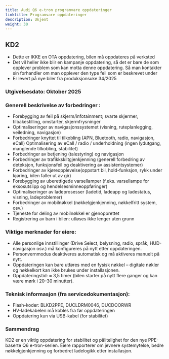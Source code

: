 ```yaml
---
title: Audi Q6 e-tron programvare oppdateringer
linktitle: Programvare oppdateringer
description: Ukjent
weight: 30
---
```


## KD2

- Dette er IKKE en OTA oppdatering, bilen må oppdateres på verksted
- Det vil heller ikke blir en kampanje oppdatering, så det er bare de som opplever problem som kan motta denne oppdatering. Så man kontakter sin forhandler om man opplever den type feil som er beskrevet under
- Er levert på nye biler fra produksjonsuke 34/2025

### Utgivelsesdato: Oktober 2025

### Generell beskrivelse av forbedringer : 
- Forebygging av feil på skjerm/infotainment;  svarte skjermer, tilbakestilling, omstarter, skjermfrysninger
- Optimaliseringer av navigasjonssystemet (visning, ruteplanlegging, veiledning, navigasjon)
- Forbedringer knyttet til tilkobling (APN, Bluetooth, radio, navigasjon, eCall)
Optimalisering av eCall / radio / underholdning (ingen lydutgang, manglende tilkobling, stabilitet)
- Forbedringer av betjening (talestyring) og navigasjon
- Forbedringer av trafikkskiltgjenkjenning (generell forbedring av deteksjon, funksjonsfeil og deaktivering av assistentsystemer)
- Forbedringer av kjøreopplevelse(oppstart bil, hold-funksjon, rykk under kjøring, bilen faller ut av gir)
- Forebygging av uberettigede varsellamper (f.eks. varsellampe for eksosutslipp og hendelsesminneoppføringer)
- Optimaliseringer av ladeprosesser (ladetid, ladeapp og ladestatus, visning, ladeproblemer)
- Forbedringer av mobilnøkkel (nøkkelgjenkjenning, nøkkelfritt system, osv.)
- Tjeneste for deling av mobilnøkkel er gjenopprettet
- Registrering av barn i bilen: utløses ikke lenger uten grunn

### Viktige merknader for eiere:
- Alle personlige innstillinger (Drive Select, belysning, radio, språk, HUD-navigasjon osv.) må konfigureres på nytt etter oppdateringen.
- Personvernmodus deaktiveres automatisk og må aktiveres manuelt på nytt.
- Oppdateringen kan bare utføres med en fysisk nøkkel – digitale nøkler og nøkkelkort kan ikke brukes under installasjonen.
- Oppdateringstid: ≈ 3,5 timer (bilen starter på nytt flere ganger og kan være mørk i 20–30 minutter).

### Teknisk informasjon (fra servicedokumentasjon):
- Flash-koder: BLKD2PPE, DUCLDRM0046, DUCDOORWR
- HV-ladekabelen må kobles fra før oppdateringen
- Oppdatering kun via USB-kabel (for stabilitet)

### Sammendrag
KD2 er en viktig oppdatering for stabilitet og pålitelighet for den nye PPE-baserte Q6 e-tron-serien.
Eiere rapporterer om jevnere systemytelse, bedre nøkkelgjenkjenning og forbedret ladelogikk etter installasjon.


 